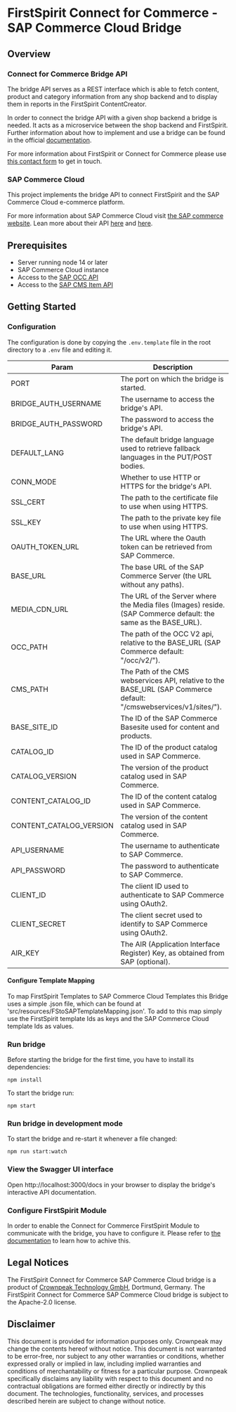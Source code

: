 # FirstSpirit Connect for Commerce - SAP Commerce Cloud Bridge

## Overview

### Connect for Commerce Bridge API

The bridge API serves as a REST interface which is able to fetch content, product and category information from any shop backend and to display them in reports in the FirstSpirit ContentCreator.

In order to connect the bridge API with a given shop backend a bridge is needed. It acts as a microservice between the shop backend and FirstSpirit. Further information about how to implement and use a bridge can be found in the official [documentation](https://docs.e-spirit.com/ecom/fsconnect-com/FirstSpirit_Connect_for_Commerce_Documentation_EN.html).

For more information about FirstSpirit or Connect for Commerce please use [this contact form](https://www.crownpeak.com/contact-us) to get in touch.

### SAP Commerce Cloud

This project implements the bridge API to connect FirstSpirit and the SAP Commerce Cloud e-commerce platform.

For more information about SAP Commerce Cloud visit [the SAP commerce website](https://www.sap.com/products/crm/e-commerce-platforms.html).
Lean more about their API [here](https://help.sap.com/docs/SAP_COMMERCE/4c33bf189ab9409e84e589295c36d96e/620a19f591cf4846a0160c74754c43b2.html?version=1905&locale=en-US) and [here](https://help.sap.com/docs/SAP_COMMERCE/9d346683b0084da2938be8a285c0c27a/95e7d463fe704627a153685ff6a581e3.html?version=1811&locale=en-US).


## Prerequisites
- Server running node 14 or later
- SAP Commerce Cloud instance
- Access to the [SAP OCC API](https://help.sap.com/docs/SAP_COMMERCE/4c33bf189ab9409e84e589295c36d96e/620a19f591cf4846a0160c74754c43b2.html?version=1905&locale=en-US)
- Access to the [SAP CMS Item API](https://help.sap.com/docs/SAP_COMMERCE/9d346683b0084da2938be8a285c0c27a/95e7d463fe704627a153685ff6a581e3.html?version=1811&locale=en-US)

## Getting Started

### Configuration
The configuration is done by copying the `.env.template` file in the root directory to a `.env` file and editing it.

| Param                   | Description                                                                                                        |
|-------------------------|--------------------------------------------------------------------------------------------------------------------|
| PORT                    | The port on which the bridge is started.                                                                           |
| BRIDGE_AUTH_USERNAME    | The username to access the bridge's API.                                                                           |
| BRIDGE_AUTH_PASSWORD    | The password to access the bridge's API.                                                                           |
| DEFAULT_LANG            | The default bridge language used to retrieve fallback languages in the PUT/POST bodies.             |
| CONN_MODE               | Whether to use HTTP or HTTPS for the bridge's API.                                                                 |
| SSL_CERT                | The path to the certificate file to use when using HTTPS.                                                          |
| SSL_KEY                 | The path to the private key file to use when using HTTPS.                                                          |
| OAUTH_TOKEN_URL         | The URL where the Oauth token can be retrieved from SAP Commerce.                                                  |
| BASE_URL                | The base URL of the SAP Commerce Server (the URL without any paths).                                               |
| MEDIA_CDN_URL           | The URL of the Server where the Media files (Images) reside. (SAP Commerce default: the same as the BASE_URL).     |
| OCC_PATH                | The path of the OCC V2 api, relative to the BASE_URL (SAP Commerce default: "/occ/v2/").                           |
| CMS_PATH                | The Path of the CMS webservices API, relative to the BASE_URL (SAP Commerce default: "/cmswebservices/v1/sites/"). |
| BASE_SITE_ID            | The ID of the SAP Commerce Basesite used for content and products.                                                 |
| CATALOG_ID              | The ID of the product catalog used in SAP Commerce.                                                                |
| CATALOG_VERSION         | The version of the product catalog used in SAP Commerce.                                                           |
| CONTENT_CATALOG_ID      | The ID of the content catalog used in SAP Commerce.                                                                |
| CONTENT_CATALOG_VERSION | The version of the content catalog used in SAP Commerce.                                                           |
| API_USERNAME            | The username to authenticate to SAP Commerce.                                                                      |
| API_PASSWORD            | The password to authenticate to SAP Commerce.                                                                      |
| CLIENT_ID               | The client ID used to authenticate to SAP Commerce using OAuth2.                                                   |
| CLIENT_SECRET           | The client secret used to identify to SAP Commerce using OAuth2.                                                   |
| AIR_KEY                 | The AIR (Application Interface Register) Key, as obtained from SAP (optional).                                     |

#### Configure Template Mapping
To map FirstSpirit Templates to SAP Commerce Cloud Templates this Bridge uses a simple .json file, which can be found at 'src/resources/FStoSAPTemplateMapping.json'.
To add to this map simply use the FirstSpirit template Ids as keys and the SAP Commerce Cloud template Ids as values.

### Run bridge
Before starting the bridge for the first time, you have to install its dependencies:
```
npm install
```

To start the bridge run:

```
npm start
```

### Run bridge in development mode
To start the bridge and re-start it whenever a file changed:
```
npm run start:watch
```

### View the Swagger UI interface

Open http://localhost:3000/docs in your browser to display the bridge's interactive API documentation.

### Configure FirstSpirit Module
In order to enable the Connect for Commerce FirstSpirit Module to communicate with the bridge, you have to configure it. Please refer to [the documentation](https://docs.e-spirit.com/ecom/fsconnect-com/FirstSpirit_Connect_for_Commerce_Documentation_EN.html#install_pcomp) to learn how to achive this. 

## Legal Notices
The FirstSpirit Connect for Commerce SAP Commerce Cloud bridge is a product of [Crownpeak Technology GmbH](https://www.crownpeak.com), Dortmund, Germany. The FirstSpirit Connect for Commerce SAP Commerce Cloud bridge is subject to the Apache-2.0 license.

## Disclaimer
This document is provided for information purposes only. Crownpeak may change the contents hereof without notice. This document is not warranted to be error-free, nor subject to any other warranties or conditions, whether expressed orally or implied in law, including implied warranties and conditions of merchantability or fitness for a particular purpose. Crownpeak specifically disclaims any liability with respect to this document and no contractual obligations are formed either directly or indirectly by this document. The technologies, functionality, services, and processes described herein are subject to change without notice.